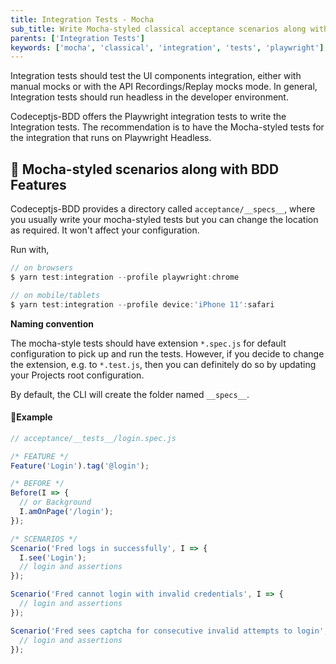```yaml
---
title: Integration Tests - Mocha
sub_title: Write Mocha-styled classical acceptance scenarios along with BDD Features
parents: ['Integration Tests']
keywords: ['mocha', 'classical', 'integration', 'tests', 'playwright']
---
```


Integration tests should test the UI components integration, either with manual mocks or with the API Recordings/Replay mocks mode. In general, Integration tests should run headless in the developer environment.

Codeceptjs-BDD offers the Playwright integration tests to write the Integration tests. The recommendation is to have the Mocha-styled tests for the integration that runs on Playwright Headless.

## 🚀 Mocha-styled scenarios along with BDD Features

Codeceptjs-BDD provides a directory called `acceptance/__specs__`, where you usually write your mocha-styled tests but you can change the location as required. It won't affect your configuration.

Run with,

```javascript
// on browsers
$ yarn test:integration --profile playwright:chrome

// on mobile/tablets
$ yarn test:integration --profile device:'iPhone 11':safari

```

**Naming convention**

The mocha-style tests should have extension `*.spec.js` for default configuration to pick up and run the tests. However, if you decide to change the extension, e.g. to `*.test.js`, then you can definitely do so by updating your Projects root configuration.

By default, the CLI will create the folder named `__specs__`.

#### 🚦Example

```javascript
// acceptance/__tests__/login.spec.js

/* FEATURE */
Feature('Login').tag('@login');

/* BEFORE */
Before(I => {
  // or Background
  I.amOnPage('/login');
});

/* SCENARIOS */
Scenario('Fred logs in successfully', I => {
  I.see('Login');
  // login and assertions
});

Scenario('Fred cannot login with invalid credentials', I => {
  // login and assertions
});

Scenario('Fred sees captcha for consecutive invalid attempts to login', I => {
  // login and assertions
});
```
